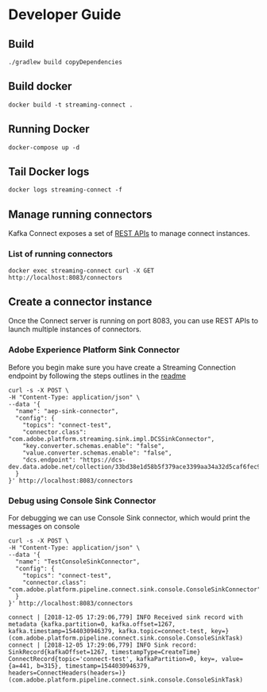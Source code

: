 # Developer Guide

## Build
```./gradlew build copyDependencies```

## Build docker

```docker build -t streaming-connect .```

## Running Docker
```docker-compose up -d```

## Tail Docker logs
```docker logs streaming-connect -f```

## Manage running connectors

Kafka Connect exposes a set of [REST APIs](https://docs.confluent.io/current/connect/references/restapi.html) to manage
connect instances.

### List of running connectors

```docker exec streaming-connect curl -X GET http://localhost:8083/connectors```

## Create a connector instance

Once the Connect server is running on port 8083, you can use REST APIs to launch multiple instances of connectors.

### Adobe Experience Platform Sink Connector

Before you begin make sure you have create a Streaming Connection endpoint by following the steps outlines in the [readme](./README.md)

```
curl -s -X POST \
-H "Content-Type: application/json" \
--data '{
  "name": "aep-sink-connector",
  "config": {
    "topics": "connect-test",
    "connector.class": "com.adobe.platform.streaming.sink.impl.DCSSinkConnector",
    "key.converter.schemas.enable": "false",
    "value.converter.schemas.enable": "false",
    "dcs.endpoint": "https://dcs-dev.data.adobe.net/collection/33bd38e1d58b5f379ace3399aa34a32d5caf6fec9ed27924c5fc6f12d592d7c9"
  }
}' http://localhost:8083/connectors
```

### Debug using Console Sink Connector

For debugging we can use Console Sink connector, which would print the messages on console

```
curl -s -X POST \
-H "Content-Type: application/json" \
--data '{
  "name": "TestConsoleSinkConnector",
  "config": {
    "topics": "connect-test",
    "connector.class": "com.adobe.platform.pipeline.connect.sink.console.ConsoleSinkConnector"
  }
}' http://localhost:8083/connectors
```

```
connect | [2018-12-05 17:29:06,779] INFO Received sink record with metadata {kafka.partition=0, kafka.offset=1267, kafka.timestamp=1544030946379, kafka.topic=connect-test, key=} (com.adobe.platform.pipeline.connect.sink.console.ConsoleSinkTask)
connect | [2018-12-05 17:29:06,779] INFO Sink record: SinkRecord{kafkaOffset=1267, timestampType=CreateTime} ConnectRecord{topic='connect-test', kafkaPartition=0, key=, value={a=441, b=315}, timestamp=1544030946379, headers=ConnectHeaders(headers=)} (com.adobe.platform.pipeline.connect.sink.console.ConsoleSinkTask)
```
